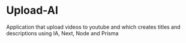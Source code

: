 # Upload-AI
Application that upload videos to youtube and which creates titles and descriptions using IA, Next, Node and Prisma
